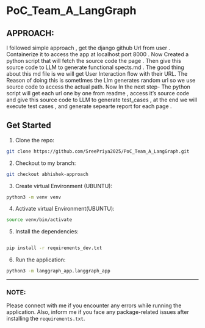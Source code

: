 # PoC_Team_A_LangGraph

## APPROACH:
I followed simple approach , get the django github Url from user . Containerize it to access the app at localhost port 8000 . Now Created a python script that will fetch the source code the page . Then give this source code to LLM to generate functional spects.md . The good thing about this md file is we will get User Interaction flow with their URL. The Reason of doing this is sometImes the Llm generates random url so we use source code to access the actual path. Now In the next step- The python script will get each url one by one from readme , access it’s source code and give this source code to LLM to generate test_cases , at the end we will execute test cases , and generate sepearte report for each page . 

## Get Started

1. Clone the repo:
```bash
git clone https://github.com/SreePriya2025/PoC_Team_A_LangGraph.git

```
2. Checkout to my branch:
```bash
git checkout abhishek-approach
```

3. Create virtual Environment (UBUNTU):
```bash
python3 -m venv venv
```

4. Activate virtual Environment(UBUNTU):
```bash
source venv/bin/activate
```
5. Install the dependencies:
```bash

pip install -r requirements_dev.txt

```

6. Run the application:
```bash
python3 -m langgraph_app.langgraph_app
```
---

### NOTE: 
Please connect with me if you encounter any errors while running the application. Also, inform me if you face any package-related issues after installing the `requirements.txt`.